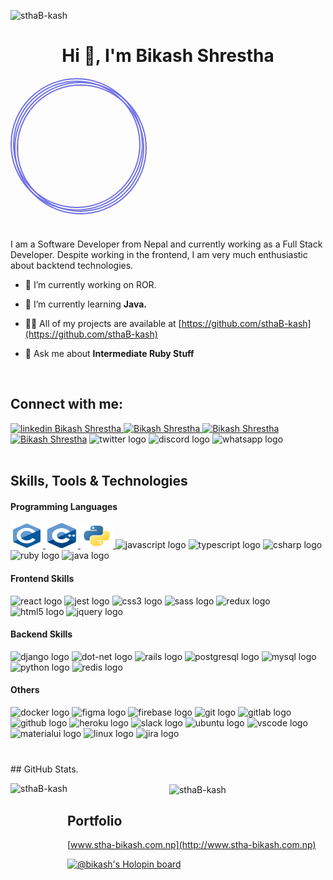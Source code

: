 <!--
**sthaB-kash/sthaB-kash** is a ✨ _special_ ✨ repository because its `README.md` (this file) appears on your GitHub profile.

Here are some ideas to get you started:
-->

 <p align="left"> <img src="https://komarev.com/ghpvc/?username=sthaB-kash&label=Profile%20views&color=0e75b6&style=flat" alt="sthaB-kash" /> </p>
 
 <h1 align="center">Hi 👋, I'm Bikash Shrestha</h1>
 <p align="center"  style="width:200px; height:200px;  border-radius: 50%; border:6px double #7070e7;">
  <a href="https://sthaB-kash.github.io" alt="Bikash Shrestha" title="Bikash Shrestha">
   <kbd>
     <img src="https://avatars.githubusercontent.com/u/58836717?v=4" 
          width="100%" 
         style="width:200px; height:200px;  border-radius: 50%; border:6px double #7070e7;"/> 
   </kbd>
   <!--width: 200px; height: 200px; max-width: 100%;border: 2px double red;-->
  </a>
</p>

<br/>

<p>I am a Software Developer from Nepal and currently working as a Full Stack Developer. Despite working in the frontend, I am very much enthusiastic about backtend technologies.</p>

- 🔭 I’m currently working on ROR.

- 🌱 I’m currently learning **Java.**

- 👨‍💻 All of my projects are available at [https://github.com/sthaB-kash](https://github.com/sthaB-kash)

- 💬 Ask me about **Intermediate Ruby Stuff**

<br/>

## Connect with me:
<div align="left">
 <a href="https://www.linkedin.com/in/bikash-shrestha-90922b183/">
     <img src="https://raw.githubusercontent.com/maurodesouza/profile-readme-generator/master/src/assets/icons/social/linkedin/default.svg" width="40" height="30" alt="linkedin Bikash Shrestha"  />
</a>
<a href="mailto:shresthabikash2073@gmail.com">
    <img src="https://raw.githubusercontent.com/maurodesouza/profile-readme-generator/master/src/assets/icons/social/gmail/default.svg" width="40" height="30" alt="Bikash Shrestha"  />
</a>
<a href="https://www.facebook.com/bikash.shrestha.56211497" target="blank"><img src="https://raw.githubusercontent.com/maurodesouza/profile-readme-generator/master/src/assets/icons/social/facebook/default.svg" width="40" height="30" alt="Bikash Shrestha"  /></a>
<a href="https://instagram.com/bikash___shrestha" target="blank"><img src="https://raw.githubusercontent.com/maurodesouza/profile-readme-generator/master/src/assets/icons/social/instagram/default.svg" width="40" height="30" alt="Bikash Shrestha"  /></a>
  <img src="https://raw.githubusercontent.com/maurodesouza/profile-readme-generator/master/src/assets/icons/social/twitter/default.svg" width="40" height="30" alt="twitter logo"  />
  <img src="https://raw.githubusercontent.com/maurodesouza/profile-readme-generator/master/src/assets/icons/social/discord/default.svg" width="40" height="30" alt="discord logo"  />
  <img src="https://raw.githubusercontent.com/maurodesouza/profile-readme-generator/master/src/assets/icons/social/whatsapp/default.svg" width="40" height="30" alt="whatsapp logo"  />
 
</div>

<br/>

## Skills, Tools & Technologies

#### Programming Languages
<div align="left">
 <a href="https://www.cprogramming.com/" target="_blank"> 
  <img src="https://raw.githubusercontent.com/devicons/devicon/master/icons/c/c-original.svg" alt="c" width="52" height="40"/> 
 </a>
 <a href="https://www.w3schools.com/cpp/" target="_blank">
  <img src="https://raw.githubusercontent.com/devicons/devicon/master/icons/cplusplus/cplusplus-original.svg" alt="cplusplus" width="52" height="40"/>  </a>
 <a href="https://www.python.org" target="_blank"> 
  <img src="https://raw.githubusercontent.com/devicons/devicon/master/icons/python/python-original.svg" alt="python" width="52" height="40"/> 
 </a>
 <img src="https://cdn.jsdelivr.net/gh/devicons/devicon/icons/javascript/javascript-original.svg" height="40" width="52" alt="javascript logo"  />
 <img src="https://cdn.jsdelivr.net/gh/devicons/devicon/icons/typescript/typescript-original.svg" height="40" width="52" alt="typescript logo"  />
 <img src="https://cdn.jsdelivr.net/gh/devicons/devicon/icons/csharp/csharp-original.svg" height="40" width="52" alt="csharp logo"  />
 <img src="https://cdn.jsdelivr.net/gh/devicons/devicon/icons/ruby/ruby-original.svg" height="40" width="52" alt="ruby logo"  />
 <img src="https://cdn.jsdelivr.net/gh/devicons/devicon/icons/java/java-original.svg" height="40" width="52" alt="java logo"  />
</div>

#### Frontend Skills
<div align="left">
 <img src="https://cdn.jsdelivr.net/gh/devicons/devicon/icons/react/react-original.svg" height="40" width="52" alt="react logo"  />
 <img src="https://cdn.jsdelivr.net/gh/devicons/devicon/icons/jest/jest-plain.svg" height="40" width="52" alt="jest logo"  />
 <img src="https://cdn.jsdelivr.net/gh/devicons/devicon/icons/css3/css3-original.svg" height="40" width="52" alt="css3 logo"  />
 <img src="https://cdn.jsdelivr.net/gh/devicons/devicon/icons/sass/sass-original.svg" height="40" width="52" alt="sass logo"  />
 <img src="https://cdn.jsdelivr.net/gh/devicons/devicon/icons/redux/redux-original.svg" height="40" width="52" alt="redux logo"  />
 <img src="https://cdn.jsdelivr.net/gh/devicons/devicon/icons/html5/html5-original.svg" height="40" width="52" alt="html5 logo"  />
 <img src="https://cdn.jsdelivr.net/gh/devicons/devicon/icons/jquery/jquery-original.svg" height="40" width="52" alt="jquery logo"  />
 
</div>

#### Backend Skills
 <div align="left">
 <img src="https://cdn.jsdelivr.net/gh/devicons/devicon/icons/django/django-plain.svg" height="40" width="52" alt="django logo"  />
 <img src="https://cdn.jsdelivr.net/gh/devicons/devicon/icons/dot-net/dot-net-original.svg" height="40" width="52" alt="dot-net logo"  />
 <img src="https://cdn.jsdelivr.net/gh/devicons/devicon/icons/rails/rails-original-wordmark.svg" height="40" width="52" alt="rails logo"  />
 <img src="https://cdn.jsdelivr.net/gh/devicons/devicon/icons/postgresql/postgresql-original.svg" height="40" width="52" alt="postgresql logo"  />
 <img src="https://cdn.jsdelivr.net/gh/devicons/devicon/icons/mysql/mysql-original.svg" height="40" width="52" alt="mysql logo"  />
 <img src="https://cdn.jsdelivr.net/gh/devicons/devicon/icons/python/python-original.svg" height="40" width="52" alt="python logo"  />
 <img src="https://cdn.jsdelivr.net/gh/devicons/devicon/icons/redis/redis-original.svg" height="40" width="52" alt="redis logo"  />
</div>

#### Others
<div align="left">  
  <img src="https://cdn.jsdelivr.net/gh/devicons/devicon/icons/docker/docker-original.svg" height="40" width="52" alt="docker logo"  />
  <img src="https://cdn.jsdelivr.net/gh/devicons/devicon/icons/figma/figma-original.svg" height="40" width="52" alt="figma logo"  />
  <img src="https://cdn.jsdelivr.net/gh/devicons/devicon/icons/firebase/firebase-plain.svg" height="40" width="52" alt="firebase logo"  />
  <img src="https://cdn.jsdelivr.net/gh/devicons/devicon/icons/git/git-original.svg" height="40" width="52" alt="git logo"  />
  <img src="https://cdn.jsdelivr.net/gh/devicons/devicon/icons/gitlab/gitlab-original.svg" height="40" width="52" alt="gitlab logo"  />
  <img src="https://cdn.jsdelivr.net/gh/devicons/devicon/icons/github/github-original.svg" height="40" width="52" alt="github logo"  />
  <img src="https://cdn.jsdelivr.net/gh/devicons/devicon/icons/heroku/heroku-original.svg" height="40" width="52" alt="heroku logo"  />
  <img src="https://cdn.jsdelivr.net/gh/devicons/devicon/icons/slack/slack-original.svg" height="40" width="52" alt="slack logo"  />
  <img src="https://cdn.jsdelivr.net/gh/devicons/devicon/icons/ubuntu/ubuntu-plain.svg" height="40" width="52" alt="ubuntu logo"  />
  <img src="https://cdn.jsdelivr.net/gh/devicons/devicon/icons/vscode/vscode-original.svg" height="40" width="52" alt="vscode logo" />
  <img src="https://cdn.jsdelivr.net/gh/devicons/devicon/icons/materialui/materialui-original.svg" height="40" width="52" alt="materialui logo"  />
  <img src="https://cdn.jsdelivr.net/gh/devicons/devicon/icons/linux/linux-original.svg" height="40" width="52" alt="linux logo"  />
  <img src="https://cdn.jsdelivr.net/gh/devicons/devicon/icons/jira/jira-original.svg" height="40" width="52" alt="jira logo"  />
</div>

###


<!-- <img src="https://cdn.jsdelivr.net/gh/devicons/devicon/icons/linkedin/linkedin-original.svg" height="40" width="52" alt="linkedin logo"  />
<img src="https://cdn.jsdelivr.net/gh/devicons/devicon/icons/twitter/twitter-original.svg" height="40" width="52" alt="twitter logo"  /> -->
<br/>
## GitHub Stats.
<div align="center">
  <p><img align="left" src="https://github-readme-stats.vercel.app/api/top-langs?username=sthaB-kash&show_icons=true&locale=en&layout=compact&theme=onedark" height="200" alt="sthaB-kash" /></p>

 <p>&nbsp;<img align="center" src="https://github-readme-stats.vercel.app/api?username=sthaB-kash&show_icons=true&locale=en&theme=onedark"  height="200" alt="sthaB-kash" /></p>
 
<!--  img src="https://github-readme-stats.vercel.app/api?hide_title=false&hide_rank=false&show_icons=true&include_all_commits=true&count_private=true&disable_animations=false&theme=dracula&locale=en&hide_border=false&username=sthaB-kash&theme=onedark" height="150" alt="stats graph"  />
  <img src="https://github-readme-stats.vercel.app/api/top-langs?locale=en&hide_title=false&layout=compact&card_width=320&theme=dracula&hide_border=false&username=sthaB-kash&theme=onedark" height="150" alt="languages graph"  /> -->
</div>

###

<!-- ## My Tech Stack
![RUBY](https://img.shields.io/badge/-Ruby%20Programming-red?style=for-the-badge&logo=ruby)
![Ruby on Rails](https://img.shields.io/badge/%20-Ruby%20on%20Rails-%232c3e50?style=for-the-badge&logo=ruby-on-rails)
![Python](https://img.shields.io/badge/-Python-%232c3e50?style=for-the-badge&logo=python)
![Django](https://img.shields.io/badge/-Django-%232c3e50?style=for-the-badge&logo=django)
![](https://img.shields.io/badge/-Flask-%232c3e50?style=for-the-badge&logo=flask) 
![PHP](https://img.shields.io/badge/-PHP-%232c3e50?style=for-the-badge&logo=PHP)
![Laravel](https://img.shields.io/badge/-Laravel-%232c3e50?style=for-the-badge&logo=laravel)
[Vue.js](https://img.shields.io/badge/-Vue.js-%232c3e50?style=for-the-badge&logo=vuedotjs)
![Node.js](https://img.shields.io/badge/-Node.js-%232c3e50?style=for-the-badge&logo=nodedotjs)
![JavaScript](https://img.shields.io/badge/-JavaScript-%232c3e50?style=for-the-badge&logo=javascript)
![jQuery](https://img.shields.io/badge/-jQuery-%232c3e50?style=for-the-badge&logo=jQuery)
![React.js](https://img.shields.io/badge/-React.js-%232c3e50?style=for-the-badge&logo=react)
![Postgresql](https://img.shields.io/badge/-Postgresql-%232c3e50?style=for-the-badge&logo=postgresql)
![MySQL](https://img.shields.io/badge/-MySQL-%232c3e50?style=for-the-badge&logo=MySQL)
![Git](https://img.shields.io/badge/-Git-%232c3e50?style=for-the-badge&logo=git)
![Docker](https://img.shields.io/badge/-Docker-%232c3e50?style=for-the-badge&logo=docker)
![Ant Design](https://img.shields.io/badge/-Antd-%232c3e50?style=for-the-badge&logo=ant-design)
![CSS](https://img.shields.io/badge/-CSS-%232c3e50?style=for-the-badge&logo=css3)
![Tailwind](https://img.shields.io/badge/-Tailwind-%232c3e50?style=for-the-badge&logo=tailwindcss)
![Bootstrap](https://img.shields.io/badge/-Bootstrap-%232c3e50?style=for-the-badge&logo=Bootstrap)
![MaterialUI](https://img.shields.io/badge/MUI-MaterialUI-%232cff?style=for-the-badge&logo=mui) -->

## Portfolio
[www.stha-bikash.com.np](http://www.stha-bikash.com.np)

[![@bikash's Holopin board](https://holopin.me/bikash)](https://holopin.io/@bikash)



 


